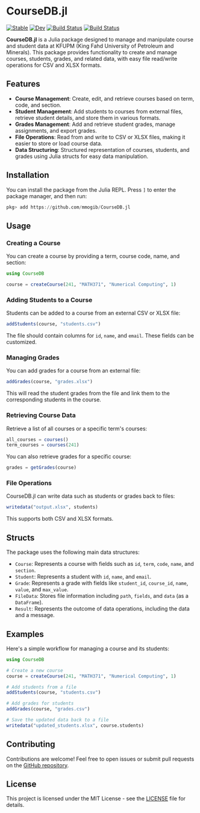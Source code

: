 # CourseDB.jl

[![Stable](https://img.shields.io/badge/docs-stable-blue.svg)](https://mmogib.github.io/CourseDB.jl/stable/)
[![Dev](https://img.shields.io/badge/docs-dev-blue.svg)](https://mmogib.github.io/CourseDB.jl/dev/)
[![Build Status](https://github.com/mmogib/CourseDB.jl/actions/workflows/CI.yml/badge.svg?branch=master)](https://github.com/mmogib/CourseDB.jl/actions/workflows/CI.yml?query=branch%3Amaster)
[![Build Status](https://ci.appveyor.com/api/projects/status/github/mmogib/CourseDB.jl?svg=true)](https://ci.appveyor.com/project/mmogib/CourseDB-jl)




__CourseDB.jl__ is a Julia package designed to manage and manipulate course and student data at KFUPM (King Fahd University of Petroleum and Minerals). This package provides functionality to create and manage courses, students, grades, and related data, with easy file read/write operations for CSV and XLSX formats.

## Features

- **Course Management**: Create, edit, and retrieve courses based on term, code, and section.
- **Student Management**: Add students to courses from external files, retrieve student details, and store them in various formats.
- **Grades Management**: Add and retrieve student grades, manage assignments, and export grades.
- **File Operations**: Read from and write to CSV or XLSX files, making it easier to store or load course data.
- **Data Structuring**: Structured representation of courses, students, and grades using Julia structs for easy data manipulation.

## Installation

You can install the package from the Julia REPL. Press `]` to enter the package manager, and then run:

```julia
pkg> add https://github.com/mmogib/CourseDB.jl
```

## Usage

### Creating a Course

You can create a course by providing a term, course code, name, and section:

```julia
using CourseDB

course = createCourse(241, "MATH371", "Numerical Computing", 1)
```

### Adding Students to a Course

Students can be added to a course from an external CSV or XLSX file:

```julia
addStudents(course, "students.csv")
```

The file should contain columns for `id`, `name`, and `email`. These fields can be customized.

### Managing Grades

You can add grades for a course from an external file:

```julia
addGrades(course, "grades.xlsx")
```

This will read the student grades from the file and link them to the corresponding students in the course.

### Retrieving Course Data

Retrieve a list of all courses or a specific term's courses:

```julia
all_courses = courses()
term_courses = courses(241)
```

You can also retrieve grades for a specific course:

```julia
grades = getGrades(course)
```

### File Operations

CourseDB.jl can write data such as students or grades back to files:

```julia
writedata("output.xlsx", students)
```

This supports both CSV and XLSX formats.

## Structs

The package uses the following main data structures:

- `Course`: Represents a course with fields such as `id`, `term`, `code`, `name`, and `section`.
- `Student`: Represents a student with `id`, `name`, and `email`.
- `Grade`: Represents a grade with fields like `student_id`, `course_id`, `name`, `value`, and `max_value`.
- `FileData`: Stores file information including `path`, `fields`, and `data` (as a `DataFrame`).
- `Result`: Represents the outcome of data operations, including the data and a message.

## Examples

Here's a simple workflow for managing a course and its students:

```julia
using CourseDB

# Create a new course
course = createCourse(241, "MATH371", "Numerical Computing", 1)

# Add students from a file
addStudents(course, "students.csv")

# Add grades for students
addGrades(course, "grades.csv")

# Save the updated data back to a file
writedata("updated_students.xlsx", course.students)
```

## Contributing

Contributions are welcome! Feel free to open issues or submit pull requests on the [GitHub repository](https://github.com/mmogib/CourseDB.jl).

## License

This project is licensed under the MIT License - see the [LICENSE](LICENSE) file for details.

